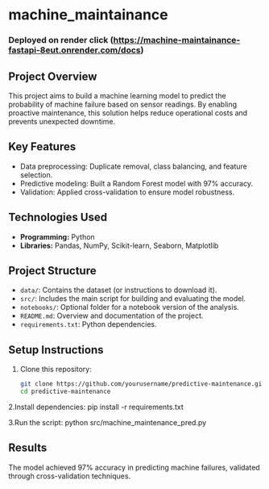 # machine_maintainance

 ### Deployed on render click (https://machine-maintainance-fastapi-8eut.onrender.com/docs)

## **Project Overview**  
This project aims to build a machine learning model to predict the probability of machine failure based on sensor readings. By enabling proactive maintenance, this solution helps reduce operational costs and prevents unexpected downtime.  

## **Key Features**  
- Data preprocessing: Duplicate removal, class balancing, and feature selection.  
- Predictive modeling: Built a Random Forest model with 97% accuracy.  
- Validation: Applied cross-validation to ensure model robustness.  

## **Technologies Used**  
- **Programming:** Python  
- **Libraries:** Pandas, NumPy, Scikit-learn, Seaborn, Matplotlib  

## **Project Structure**  
- `data/`: Contains the dataset (or instructions to download it).  
- `src/`: Includes the main script for building and evaluating the model.  
- `notebooks/`: Optional folder for a notebook version of the analysis.  
- `README.md`: Overview and documentation of the project.  
- `requirements.txt`: Python dependencies.  

## **Setup Instructions**  
1. Clone this repository:  
   ```bash
   git clone https://github.com/yourusername/predictive-maintenance.git
   cd predictive-maintenance

2.Install dependencies:
pip install -r requirements.txt

3.Run the script:
python src/machine_maintenance_pred.py

## Results
The model achieved 97% accuracy in predicting machine failures, validated through cross-validation techniques.


   
